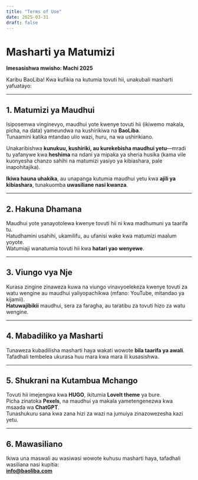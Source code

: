 ```yaml
---
title: "Terms of Use"
date: 2025-03-31
draft: false
---
```


# Masharti ya Matumizi

**Imesasishwa mwisho: Machi 2025**

Karibu BaoLiba! Kwa kufikia na kutumia tovuti hii, unakubali masharti yafuatayo:

---

## 1. Matumizi ya Maudhui

Isiposemwa vinginevyo, maudhui yote kwenye tovuti hii (ikiwemo makala, picha, na data) yameundwa na kushirikiwa na **BaoLiba**.  
Tunaamini katika mtandao ulio wazi, huru, na wa ushirikiano.

Unakaribishwa **kunukuu, kushiriki, au kurekebisha maudhui yetu**—mradi tu yafanywe kwa **heshima** na ndani ya mipaka ya sheria husika (kama vile kuonyesha chanzo sahihi na matumizi yasiyo ya kibiashara, pale inapohitajika).

**Ikiwa hauna uhakika**, au unapanga kutumia maudhui yetu kwa **ajili ya kibiashara**, tunakuomba **uwasiliane nasi kwanza**.

---

## 2. Hakuna Dhamana

Maudhui yote yanayotolewa kwenye tovuti hii ni kwa madhumuni ya taarifa tu.  
Hatudhamini usahihi, ukamilifu, au ufanisi wake kwa matumizi maalum yoyote.  
Watumiaji wanatumia tovuti hii kwa **hatari yao wenyewe**.

---

## 3. Viungo vya Nje

Kurasa zingine zinaweza kuwa na viungo vinavyoelekeza kwenye tovuti za watu wengine au maudhui yaliyopachikwa (mfano: YouTube, mitandao ya kijamii).  
**Hatuwajibikii** maudhui, sera za faragha, au taratibu za tovuti hizo za watu wengine.

---

## 4. Mabadiliko ya Masharti

Tunaweza kubadilisha masharti haya wakati wowote **bila taarifa ya awali**.  
Tafadhali tembelea ukurasa huu mara kwa mara ili kusasishwa.

---

## 5. Shukrani na Kutambua Mchango

Tovuti hii imejengwa kwa **HUGO**, ikitumia **LoveIt theme** ya bure.  
Picha zinatoka **Pexels**, na maudhui ya makala yametengenezwa kwa msaada wa **ChatGPT**.  
Tunashukuru sana kwa zana hizi za wazi na jumuiya zinazowezesha kazi yetu.

---

## 6. Mawasiliano

Ikiwa una maswali au wasiwasi wowote kuhusu masharti haya, tafadhali wasiliana nasi kupitia:  
**info@baoliba.com**
